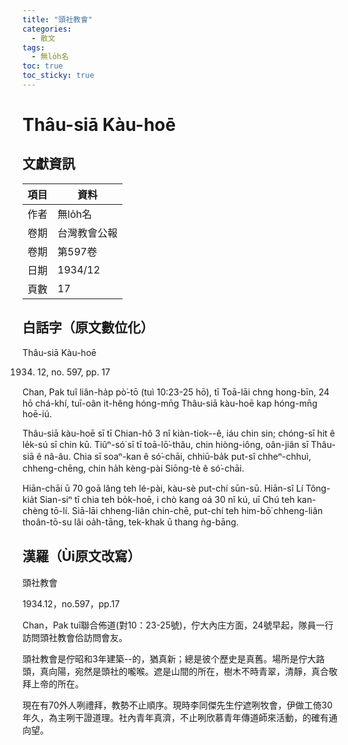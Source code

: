 ```yaml
---
title: "頭社教會"
categories:
  - 散文
tags:
  - 無lo̍h名
toc: true
toc_sticky: true
---
```


# Thâu-siā Kàu-hoē

## 文獻資訊

| 項目 | 資料 |
|---|---|
| 作者 | 無lo̍h名 |
| 卷期 | 台灣教會公報 |
| 卷期 | 第597卷 |
| 日期 | 1934/12 |
| 頁數 | 17 |

## 白話字（原文數位化）

Thâu-siā Kàu-hoē

1934. 12, no. 597, pp. 17

Chan, Pak tuî liân-ha̍p pò͘-tō (tuì 10:23-25 hō), tī Toā-lāi chng hong-bīn, 24 hō chá-khí, tuī-oân it-hêng hóng-mn̄g Thâu-siā kàu-hoē kap hóng-mn̄g hoē-iú.

Thâu-siā kàu-hoē sī tī Chian-hô 3 nî kiàn-tiok--ê, iáu chin sin; chóng-sī hit ê le̍k-sú sī chin kū. Tiûⁿ-só͘ sī tī toā-lō͘-thâu, chin hiòng-iông, oân-jiân sī Thâu-siā ê nâ-âu. Chia sī soaⁿ-kan ê só͘-chāi, chhiū-ba̍k put-sî chheⁿ-chhuì, chheng-chēng, chin ha̍h kèng-pài Siōng-tè ê só͘-chāi.

Hiān-chāi ū 70 goā lâng teh lé-pài, kàu-sè put-chí sūn-sū. Hiān-sî Lí Tông-kia̍t Sian-siⁿ tī chia teh bo̍k-hoē, i chò kang oá 30 nî kú, uī Chú teh kan-chèng tō-lí. Siā-lāi chheng-liân chin-chē, put-chí teh him-bō͘ chheng-liân thoân-tō-su lâi oa̍h-tāng, tek-khak ū thang ǹg-bāng.

## 漢羅（Ùi原文改寫）

頭社教會

1934.12，no.597，pp.17

Chan，Pak tuî聯合佈道(對10：23-25號)，佇大內庄方面，24號早起，隊員一行訪問頭社教會佮訪問會友。

頭社教會是佇昭和3年建築--的，猶真新；總是彼个歷史是真舊。場所是佇大路頭，真向陽，宛然是頭社的嚨喉。遮是山間的所在，樹木不時青翠，清靜，真合敬拜上帝的所在。

現在有70外人咧禮拜，教勢不止順序。現時李同傑先生佇遮咧牧會，伊做工倚30年久，為主咧干證道理。社內青年真濟，不止咧欣慕青年傳道師來活動，的確有通向望。
